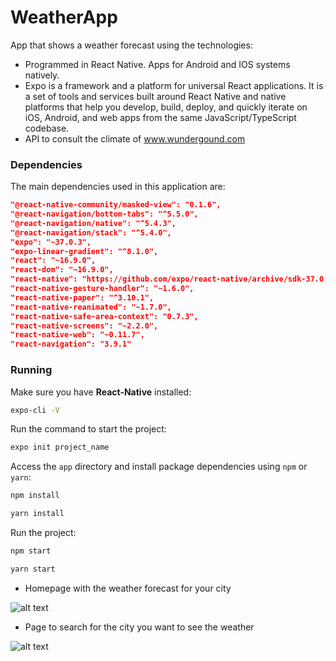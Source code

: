# WeatherApp
App that shows a weather forecast using the technologies:

* Programmed in React Native. Apps for Android and IOS systems natively.
* Expo is a framework and a platform for universal React applications. It is a set of tools and services built around React Native and native platforms that help you develop, build, deploy, and quickly iterate on iOS, Android, and web apps from the same JavaScript/TypeScript codebase.
* API to consult the climate of www.wundergound.com

  

### Dependencies

The main dependencies used in this application are:

``` json
"@react-native-community/masked-view": "0.1.6",
"@react-navigation/bottom-tabs": "^5.5.0",
"@react-navigation/native": "^5.4.3",
"@react-navigation/stack": "^5.4.0",
"expo": "~37.0.3",
"expo-linear-gradient": "^8.1.0",
"react": "~16.9.0",
"react-dom": "~16.9.0",
"react-native": "https://github.com/expo/react-native/archive/sdk-37.0.1.tar.gz",
"react-native-gesture-handler": "~1.6.0",
"react-native-paper": "^3.10.1",
"react-native-reanimated": "~1.7.0",
"react-native-safe-area-context": "0.7.3",
"react-native-screens": "~2.2.0",
"react-native-web": "~0.11.7",
"react-navigation": "3.9.1"
```

### Running

Make sure you have **React-Native** installed:
``` bash
expo-cli -V
```

Run the command to start the project:
``` bash
expo init project_name
```

Access the `app` directory and install package dependencies using `npm` or `yarn`:
``` bash
npm install
```
``` bash
yarn install
```

Run the project:
``` bash
npm start
```
``` bash
yarn start
```

* Homepage with the weather forecast for your city

![alt text](https://i.ibb.co/L8DNyHK/Screenshot-20200605-014309.png)

* Page to search for the city you want to see the weather

![alt text](https://i.ibb.co/x5PCr6N/Screenshot-20200605-014608.png)
